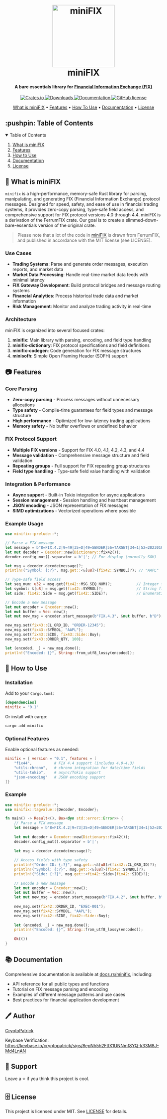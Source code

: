 <h1 align="center">
  <br>
    <img 
      src="https://github.com/cryptopatrick/minifix/blob/main/assets/minifix.png" 
      alt="miniFIX" 
      width="200"
    />
  <br>
  miniFIX
  <br>
</h1>

<h4 align="center">
  A bare essentials library for 
  <a href="https://www.fixtrading.org/" target="_blank">
    Financial Information Exchange (FIX)</a>
</h4>

<p align="center">
  <a href="https://crates.io/crates/minifix" target="_blank">
    <img src="https://img.shields.io/crates/v/minifix" alt="Crates.io"/>
  </a>
  <a href="https://crates.io/crates/minifix" target="_blank">
    <img src="https://img.shields.io/crates/d/minifix" alt="Downloads"/>
  </a>
  <a href="https://docs.rs/minifix" target="_blank">
    <img src="https://docs.rs/minifix/badge.svg" alt="Documentation"/>
  </a>
  <a href="LICENSE" target="_blank">
    <img src="https://img.shields.io/github/license/cryptopatrick/minifix.svg" alt="GitHub license"/>
  </a>
</p>

<p align="center">
  <a href="#-what-is-minifix">What is miniFIX</a> •
  <a href="#-features">Features</a> •
  <a href="#-how-to-use">How To Use</a> •
  <a href="#-documentation">Documentation</a> •
  <a href="#-license">License</a>
</p>

<!-- TABLE OF CONTENTS -->
<h2 id="table-of-contents"> :pushpin: Table of Contents</h2>

<details open="open">
  <summary>Table of Contents</summary>
  <ol>
    <li><a href="#-what-is-minifix"> What is miniFIX</a></li>
    <li><a href="#-features"> Features</a></li>
    <li><a href="#-how-to-use"> How to Use</a></li>
    <li><a href="#-documentation"> Documentation</a></li>
    <li><a href="#-license">License</a></li>
  </ol>
</details>

## 🤔 What is miniFIX

`minifix` is a high-performance, memory-safe Rust library for parsing, manipulating, and generating FIX (Financial Information Exchange) protocol messages. Designed for speed, safety, and ease of use in financial trading systems, it provides zero-copy parsing, type-safe field access, and comprehensive support for FIX protocol versions 4.0 through 4.4. miniFIX is a derivation of the FerrumFIX crate. Our goal is to create a slimmed-down-bare-essentials version of the original crate. 

> Please note that a lot of the code in [miniFIX](https://github.com/ferrumfix/ferrumfix) is drawn from FerrumFIX, and published in accordance with the MIT license (see LICENSE).

### Use Cases

- **Trading Systems**: Parse and generate order messages, execution reports, and market data
- **Market Data Processing**: Handle real-time market data feeds with minimal latency
- **FIX Gateway Development**: Build protocol bridges and message routing systems
- **Financial Analytics**: Process historical trade data and market information
- **Risk Management**: Monitor and analyze trading activity in real-time

### Architecture

miniFIX is organized into several focused crates:

1. **minifix**: Main library with parsing, encoding, and field type handling
2. **minifix-dictionary**: FIX protocol specifications and field definitions  
3. **minifix-codegen**: Code generation for FIX message structures
4. **minisofh**: Simple Open Framing Header (SOFH) support

## 📷 Features

### Core Parsing
- **Zero-copy parsing** - Process messages without unnecessary allocations
- **Type safety** - Compile-time guarantees for field types and message structure
- **High performance** - Optimized for low-latency trading applications
- **Memory safety** - No buffer overflows or undefined behavior

### FIX Protocol Support
- **Multiple FIX versions** - Support for FIX 4.0, 4.1, 4.2, 4.3, and 4.4
- **Message validation** - Comprehensive message structure and field validation
- **Repeating groups** - Full support for FIX repeating group structures
- **Field type handling** - Type-safe field value handling with validation

### Integration & Performance
- **Async support** - Built-in Tokio integration for async applications
- **Session management** - Session handling and heartbeat management
- **JSON encoding** - JSON representation of FIX messages
- **SIMD optimizations** - Vectorized operations where possible

### Example Usage

```rust
use minifix::prelude::*;

// Parse a FIX message
let message = b"8=FIX.4.2|9=49|35=D|49=SENDER|56=TARGET|34=1|52=20230101-12:00:00|55=AAPL|54=1|38=100|10=123|";
let mut decoder = Decoder::new(Dictionary::fix42());
decoder.config_mut().separator = b'|'; // For display (normally SOH)

let msg = decoder.decode(message)?;
println!("Symbol: {:?}", msg.get::<&[u8]>(fix42::SYMBOL)?); // "AAPL"

// Type-safe field access
let seq_num: u32 = msg.get(fix42::MSG_SEQ_NUM)?;           // Integer field
let symbol: &[u8] = msg.get(fix42::SYMBOL)?;               // String field  
let side: fix42::Side = msg.get(fix42::SIDE)?;             // Enumeration field

// Encode a new message
let mut encoder = Encoder::new();
let mut buffer = Vec::new();
let mut new_msg = encoder.start_message(b"FIX.4.3", &mut buffer, b"D");

new_msg.set(fix43::CL_ORD_ID, "ORDER-12345");
new_msg.set(fix43::SYMBOL, "AAPL");
new_msg.set(fix43::SIDE, fix43::Side::Buy);
new_msg.set(fix43::ORDER_QTY, 100);

let (encoded, _) = new_msg.done();
println!("Encoded: {}", String::from_utf8_lossy(encoded));
```

## 🚙 How to Use

### Installation

Add to your `Cargo.toml`:

```toml
[dependencies]
minifix = "0.1"
```

Or install with cargo:

```bash
cargo add minifix
```

### Optional Features

Enable optional features as needed:

```toml
minifix = { version = "0.1", features = [
    "fix44",          # FIX 4.4 support (includes 4.0-4.3)
    "utils-chrono",   # chrono integration for date/time fields
    "utils-tokio",    # async/Tokio support
    "json-encoding"   # JSON encoding support
]}
```

### Example

```rust
use minifix::prelude::*;
use minifix::tagvalue::{Decoder, Encoder};

fn main() -> Result<(), Box<dyn std::error::Error>> {
    // Parse a FIX message
    let message = b"8=FIX.4.2|9=73|35=D|49=SENDER|56=TARGET|34=1|52=20230101-12:00:00|11=ORDER1|55=AAPL|54=1|38=100|40=2|44=150.50|59=0|10=123|";
    
    let mut decoder = Decoder::new(Dictionary::fix42());
    decoder.config_mut().separator = b'|';
    
    let msg = decoder.decode(message)?;
    
    // Access fields with type safety
    println!("Order ID: {:?}", msg.get::<&[u8]>(fix42::CL_ORD_ID)?);
    println!("Symbol: {:?}", msg.get::<&[u8]>(fix42::SYMBOL)?);  
    println!("Side: {:?}", msg.get::<fix42::Side>(fix42::SIDE)?);
    
    // Encode a new message
    let mut encoder = Encoder::new();
    let mut buffer = Vec::new();
    let mut new_msg = encoder.start_message(b"FIX.4.2", &mut buffer, b"8");
    
    new_msg.set(fix42::ORDER_ID, "EXEC-001");
    new_msg.set(fix42::SYMBOL, "AAPL");
    new_msg.set(fix42::SIDE, fix42::Side::Buy);
    
    let (encoded, _) = new_msg.done();
    println!("Encoded: {}", String::from_utf8_lossy(encoded));
    
    Ok(())
}
```

## 📚 Documentation

Comprehensive documentation is available at [docs.rs/minifix](https://docs.rs/minifix), including:
- API reference for all public types and functions
- Tutorial on FIX message parsing and encoding
- Examples of different message patterns and use cases
- Best practices for financial application development


## 🖊 Author

<a href="https://x.com/cryptopatrick">CryptoPatrick</a>  

Keybase Verification:  
https://keybase.io/cryptopatrick/sigs/8epNh5h2FtIX1UNNmf8YQ-k33M8J-Md4LnAN

## 🐣 Support
Leave a ⭐ if you think this project is cool.  

## 🗄 License
This project is licensed under MIT. See [LICENSE](LICENSE) for details.